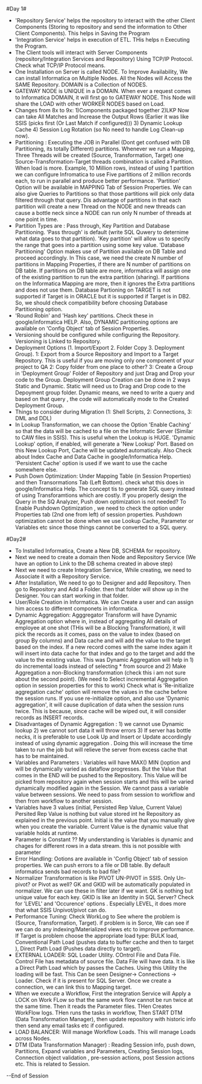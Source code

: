  #Day 1#
* 'Repository Service' helps the repository to interact with the other Client Components (Storing to repository and send the information to Other Client Components). This helps in Saving the Program
* 'Integration Service' helps in execution of ETL. THis helps n Executing the Program.
* The Client tools will interact with Server Components (repository/Integration Services and Repository) Using TCP/IP Protocol. Check what TCP/IP Protocol means.
* One Installation on Server is called NODE. To Improve Availability, We can install Informatica on Multiple Nodes. All the Nodes will Access the SAME Repository. DOMAIN is a Collection of NODES.
* GATEWAY NODE is UNIQUE in a DOMAIN. When ever a request comes to Informatica DOMAIN, it will first go to GATEWAY NODE. This Node will share the LOAD with other WORKER NODES based on Load.
* Changes from 8x to 9x: 1)Components packaged together 2)LKP Now can take All Matches and Increase the Output Rows (Earlier it was like SSIS (picks first (Or Last Match if configured))) 3) Dynamic Lookup Cache 4) Session Log Rotation (so No need to handle Log Clean-up now).
* Partitioning : Executing the JOB in Parallel (Dont get confused with DB Partitioning, its totally Different) partitions. Whenever we run a Mapping, Three Threads will be created (Source, Transformation, Target) one Source-Transformation-Target threads combination is called a Partition. When load is more. Example, 10 Million rows, instead of using 1 partition we can configure Infromatica to use Five partitions of 2 million records each, to run in parallel and produce better performance. 'Partition' Option will be available in MAPPING Tab of Session Properties. We can also give Queries to Partitions so that those partitions will pick only data filtered through that query. Dis advantage of partitions in that each partition will create a new Thread on the NODE and new threads can cause a bottle neck since a NODE can run only N number of threads at one point in time. 
* Partition Types are : Pass through, Key Partition and Database Partitioning. 'Pass through' is default (write SQL Quwery to deternime what data goes to that partition). 'Key partition' will allow us to specify the range that goes into a partition using some key value. 'Database Partitioning' Option makes use of Partition available on DB Table and proceed accordingly. In This case, we need the create N number of partitions in Mapping Properties, if there are N number of partitions on DB table. If partitions on DB table are more, informatica will assign one of the existing partition to run the extra partition (sharing). If partitions on the Informatica Mapping are more, then it ignores the Extra partitions and does not use them. Database Partioning on TARGET  is not supported if Target is in ORACLE but it is supported if Target is in DB2. So, we should check compatibility before choosing Database Partitioning option. 
* 'Round Robin'  and 'Hash key' partitions. Check these in google/informatica HELP. Also, DYNAMIC partitioning options are available on 'Config Object' tab of Session Properties.
* Versioning should be configured while configuring the Repository. Versioning is Linked to Repository.
* Deployment Options (1. Import/Export 2. Folder Copy 3. Deployment Group). 1: Export from a Source Repository and Import to a Target Repository. This is useful if you are moving only one component of your project to QA 2: Copy folder from one place to other? 3: Create a Group in 'Deployment Group' Folder of Repository and just Drag and Drop your code to the Group. Deployment Group Creation can be done in 2 ways Static and Dynamic. Static will need us to Drag and Drop code to the Depoyment group folder. Dynamic means, we need to write a query and based on that query , the code will automatically mode to the Created Deployment Group.
* Things to consider during Migration (1: Shell Scripts, 2: Connections, 3: DML and DDL)
* In Lookup Transformation, we can choose the Option 'Enable Caching' so that the data will be cached to a file on the Informatic Server (Similar to CAW files in SSIS). This is useful when the Lookup is HUGE. 'Dynamic Lookup' option, if enabled, will generate a 'New Lookup' Port. Based on this New Lookup Port, Cache will be updated automaticaly. Also Check about Index Cache and Data Cache in google/Informatica Help. 'Persistent Cache' option is used if we want to use the cache somewhere else. 
* Push Down Optimization: Under Mapping Table (in Session Properties) and then Transormations Tab (Left Bottom). check what this does in google/Informatica Help. The concept tis to generate SQL query instead of using Transforamtions which are costly. If you properly design the Query in the SQ Analyzer, Push down optimization is not needed? To Enable Pushdown Optimization , we need to check the option under Properties tab (2nd one from left) of session properties. Pushdown optimization cannot be done when we use Lookup Cache, Parameter or Variables etc since those things cannot be converted to a SQL query. 

#Day2#
* To Installed Informatica, Create a New DB, SCHEMA for repository.
* Next we need to create a domain then Node  and Repository Service (We have an option to Link to the DB schema created in above step)
* Next we need to create Integration Service, While creating, we need to Associate it with a Repository Service. 
* After Installation, We need to go to Designer and add Repository. Then go to Repository and Add a Folder. then that folder will show up in the Designer. You can start working in that folder. 
* User/Role Creation in Informatica. We can Create a user and can assign him access to different componets in informatica. 
* Dynamic Aggregation: Agggregator Transform will have Dynamic Aggregation option where in, instead of aggregating All details of employee at one shot (THis will be a Blocking Transformation), it will pick the records as it comes, pass on the value to index (based on group By columns) and Data cache and will add the value to the target based on the index. If a new record comes with the same index again it will insert into data cache for that index and go to the target and add the value to the existing value. This was Dynamic Aggregation will help in 1) do incremental loads instead of selecting * from source and 2) Make Aggregation a non-Blocking transformation (check this i am not sure about the second point). (We need to Select incremental Aggregation option in session properties for this to work) Check what is 'Re-initialize aggregation cache' option will remove the values in the cache before the session runs. If you use re-initialize option, and also use 'Dynamic aggregation', it will cause duplication of data when the session runs twice. This is because, since cache will be wiped out, it will consider records as INSERT records. 
* Disadvantages of Dynamic Aggregation : 1) we cannot use Dynamic lookup 2) we cannot sort data it will throw errors  3) If server has bottle necks, it is preferable to use Look Up and Insert or Update accordingly instead of using dynamic aggregation . Doing this will increase the time taken to run the job but will relieve the server from excess cache that has to be maintained.
* Variables and Parameters : Variables will have MAX() MIN ()option and will be dynamically varied as dataflow progresses. But the Value that comes in the END will be pushed to the Repository. This Value will be picked from repository again when session starts and this will be varied dynamically modified again in the Session. We cannot pass a variable value between sessions. We need to pass from session to workflow and then from workflow to another session.
* Variables have 3 values (initial, Persisted Rep Value, Current Value) Persited Rep Value is nothing but value stored int he Repository as explained in the previous point. Initial is the value that you manually give when you create the variable. Current Value is the dynamic value that variable holds at runtime. 
* Parameter is Constant ?? My understanding is Variables is dynamic and chages for different rows in a data stream. this is not possible with parameter
* Error Handling: Ootions are available in 'Config Object' tab of session properties. We can push errors to a file or DB table. By default informatica sends bad records to bad file?
* Normalizer Transformation is like PIVOT UN-PIVOT in SSIS. Only Un-pivot? or Pivot as well? GK and GKID will be automatically populated in normalizer. We can use these in filter later if we want. GK is nothing but unique value for each key. GKID is like an Identity in SQL Server? Check for 'LEVEL' and 'Occurence' options . Especially LEVEL, it does more that what SSIS Unpivot/pivot can do. 
* Performance Tuning: Check WorkLog to See where the problem is (Source, Transformation, Target). if problem is in Sorce, We can see if we can do any indexing/Materialized views etc to improve performance. If Target is problem choose the appropriate load type: BULK load, Conventional Path Load (pushes data to buffer cache and then to target ), Direct Path Load (Pushes data directly to target).
* EXTERNAL LOADER: SQL Loader Utility. COntrol File and Data File. Control File has metadata of source file. Data File will have data. It is like a Direct Path Load which by passes the Caches. Using this Utility the loading will be fast. This Can be seen Designer-> Connections -> Loader. Check if it is present for SQL Server. Once we create a connection, we can link this to Mapping target.
* When we execute a Workflow, First the integration Service will Apply a LOCK on Work FLow so that the same work flow cannot be run twice at the same time. Then it reads the Parameter files. THen Creates WorkFlow logs. THen runs the tasks in workflow, Then START DTM (Data Transformation Manager), then update repository with historic info then send any email tasks etc if configured. 
* LOAD BALANCER: Will manage Workflow Loads. This will manage Loads across Nodes. 
* DTM (Data Transformation Manager) : Reading Session info, push down, Partitions, Expand variables and Parameters, Creating Session logs, Connection object validation , pre-session actions, post Session actions etc. This is related to Session. 

--End of Session
